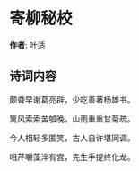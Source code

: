 # 寄柳秘校

**作者**: 叶适

## 诗词内容

颇聋早谢葛亮辟，少吃善著杨雄书。

篱风索索苦瓠晚，山雨重重甘菊疏。

今人相轻多匿笑，古人自许堪同调。

咀芹嚼藻泮有宫，先生手提终化龙。

